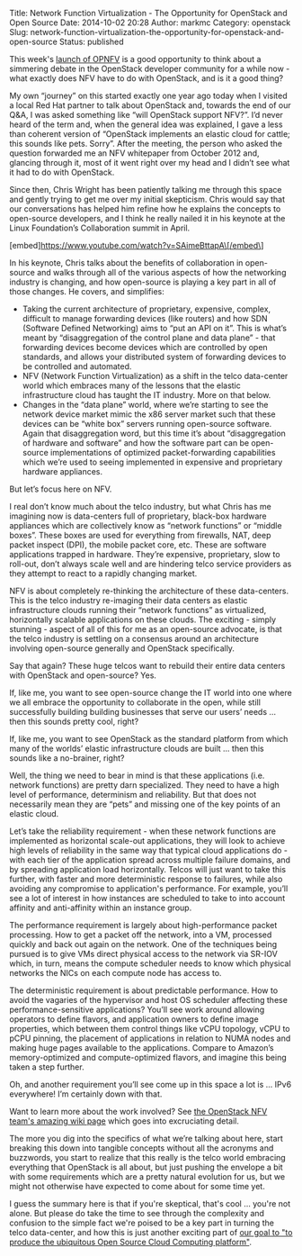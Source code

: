 Title: Network Function Virtualization - The Opportunity for OpenStack and Open Source
Date: 2014-10-02 20:28
Author: markmc
Category: openstack
Slug: network-function-virtualization-the-opportunity-for-openstack-and-open-source
Status: published

This week's [launch of
OPNFV](https://www.openstack.org/blog/2014/09/telcos-mobilizing-to-drive-nfv-adoption/)
is a good opportunity to think about a simmering debate in the OpenStack
developer community for a while now - what exactly does NFV have to do
with OpenStack, and is it a good thing?

My own “journey” on this started exactly one year ago today when I
visited a local Red Hat partner to talk about OpenStack and, towards the
end of our Q&A, I was asked something like “will OpenStack support
NFV?”. I’d never heard of the term and, when the general idea was
explained, I gave a less than coherent version of “OpenStack implements
an elastic cloud for cattle; this sounds like pets. Sorry”. After the
meeting, the person who asked the question forwarded me an NFV
whitepaper from October 2012 and, glancing through it, most of it went
right over my head and I didn’t see what it had to do with OpenStack.

Since then, Chris Wright has been patiently talking me through this
space and gently trying to get me over my initial skepticism. Chris
would say that our conversations has helped him refine how he explains
the concepts to open-source developers, and I think he really nailed it
in his keynote at the Linux Foundation’s Collaboration summit in April.

\[embed\]https://www.youtube.com/watch?v=SAimeBttapA\[/embed\]

In his keynote, Chris talks about the benefits of collaboration in
open-source and walks through all of the various aspects of how the
networking industry is changing, and how open-source is playing a key
part in all of those changes. He covers, and simplifies:

-   Taking the current architecture of proprietary, expensive, complex,
    difficult to manage forwarding devices (like routers) and how SDN
    (Software Defined Networking) aims to “put an API on it”. This is
    what’s meant by “disaggregation of the control plane and data
    plane” - that forwarding devices become devices which are controlled
    by open standards, and allows your distributed system of forwarding
    devices to be controlled and automated.
-   NFV (Network Function Virtualization) as a shift in the telco
    data-center world which embraces many of the lessons that the
    elastic infrastructure cloud has taught the IT industry. More on
    that below.
-   Changes in the “data plane” world, where we’re starting to see the
    network device market mimic the x86 server market such that these
    devices can be “white box” servers running open-source software.
    Again that disaggregation word, but this time it’s about
    “disaggregation of hardware and software” and how the software part
    can be open-source implementations of optimized packet-forwarding
    capabilities which we’re used to seeing implemented in expensive and
    proprietary hardware appliances.

But let’s focus here on NFV.

I real don’t know much about the telco industry, but what Chris has me
imagining now is data-centers full of proprietary, black-box hardware
appliances which are collectively know as “network functions” or “middle
boxes”. These boxes are used for everything from firewalls, NAT, deep
packet inspect (DPI), the mobile packet core, etc. These are software
applications trapped in hardware. They’re expensive, proprietary, slow
to roll-out, don’t always scale well and are hindering telco service
providers as they attempt to react to a rapidly changing market.

NFV is about completely re-thinking the architecture of these
data-centers. This is the telco industry re-imaging their data centers
as elastic infrastructure clouds running their “network functions” as
virtualized, horizontally scalable applications on these clouds. The
exciting - simply stunning - aspect of all of this for me as an
open-source advocate, is that the telco industry is settling on a
consensus around an architecture involving open-source generally and
OpenStack specifically.

Say that again? These huge telcos want to rebuild their entire data
centers with OpenStack and open-source? Yes.

If, like me, you want to see open-source change the IT world into one
where we all embrace the opportunity to collaborate in the open, while
still successfully building building businesses that serve our users’
needs … then this sounds pretty cool, right?

If, like me, you want to see OpenStack as the standard platform from
which many of the worlds’ elastic infrastructure clouds are built ...
then this sounds like a no-brainer, right?

Well, the thing we need to bear in mind is that these applications (i.e.
network functions) are pretty darn specialized. They need to have a high
level of performance, determinism and reliability. But that does not
necessarily mean they are “pets” and missing one of the key points of an
elastic cloud.

Let’s take the reliability requirement - when these network functions
are implemented as horizontal scale-out applications, they will look to
achieve high levels of reliability in the same way that typical cloud
applications do - with each tier of the application spread across
multiple failure domains, and by spreading application load
horizontally. Telcos will just want to take this further, with faster
and more deterministic response to failures, while also avoiding any
compromise to application's performance. For example, you’ll see a lot
of interest in how instances are scheduled to take to into account
affinity and anti-affinity within an instance group.

The performance requirement is largely about high-performance packet
processing. How to get a packet off the network, into a VM, processed
quickly and back out again on the network. One of the techniques being
pursued is to give VMs direct physical access to the network via SR-IOV
which, in turn, means the compute scheduler needs to know which physical
networks the NICs on each compute node has access to.

The deterministic requirement is about predictable performance. How to
avoid the vagaries of the hypervisor and host OS scheduler affecting
these performance-sensitive applications? You’ll see work around
allowing operators to define flavors, and application owners to define
image properties, which between them control things like vCPU topology,
vCPU to pCPU pinning, the placement of applications in relation to NUMA
nodes and making huge pages available to the applications. Compare to
Amazon’s memory-optimized and compute-optimized flavors, and imagine
this being taken a step further.

Oh, and another requirement you’ll see come up in this space a lot is …
IPv6 everywhere! I’m certainly down with that.

Want to learn more about the work involved? See [the OpenStack NFV
team's amazing wiki page](https://wiki.openstack.org/wiki/Teams/NFV)
which goes into excruciating detail.

The more you dig into the specifics of what we’re talking about here,
start breaking this down into tangible concepts without all the acronyms
and buzzwords, you start to realize that this really is the telco world
embracing everything that OpenStack is all about, but just pushing the
envelope a bit with some requirements which are a pretty natural
evolution for us, but we might not otherwise have expected to come about
for some time yet.

I guess the summary here is that if you're skeptical, that's cool ...
you're not alone. But please do take the time to see through the
complexity and confusion to the simple fact we're poised to be a key
part in turning the telco data-center, and how this is just another
exciting part of [our goal to "to produce the ubiquitous Open Source
Cloud Computing platform"](https://wiki.openstack.org).
